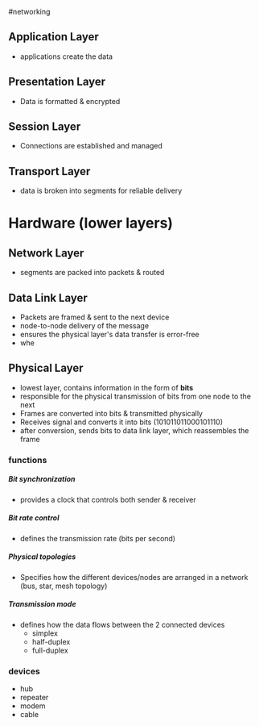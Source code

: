 #networking
## Application Layer
- applications create the data
## Presentation Layer
- Data is formatted & encrypted
## Session Layer
- Connections are established and managed
## Transport Layer
- data is broken into segments for reliable delivery
# Hardware (lower layers)
## Network Layer
- segments are packed into packets & routed
## Data Link Layer
- Packets are framed & sent to the next device
- node-to-node delivery of the message
- ensures the physical layer's data transfer is error-free
- whe
## Physical Layer
- lowest layer, contains information in the form of **bits**
- responsible for the physical transmission of bits from one node to the next
- Frames are converted into bits & transmitted physically
- Receives signal and converts it into bits (101011011000101110)
- after conversion, sends bits to data link layer, which reassembles the frame
### functions
##### Bit synchronization
- provides a clock that controls both sender & receiver
##### Bit rate control
- defines the transmission rate (bits per second)
##### Physical topologies
- Specifies how the different devices/nodes are arranged in a network (bus, star, mesh topology)
##### Transmission mode
- defines how the data flows between the 2 connected devices
	- simplex
	- half-duplex
	- full-duplex
### devices
- hub
- repeater
- modem
- cable
